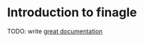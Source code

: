 # Introduction to finagle

TODO: write [great documentation](http://jacobian.org/writing/great-documentation/what-to-write/)
